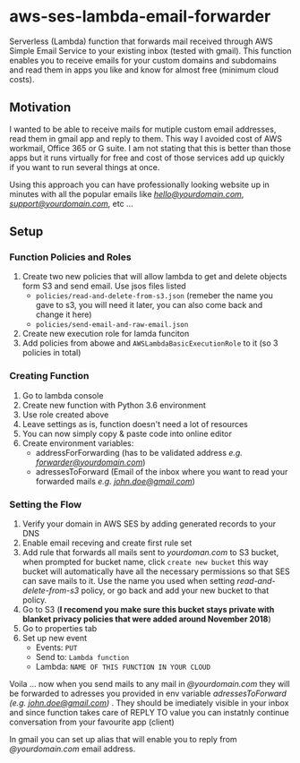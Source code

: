 # aws-ses-lambda-email-forwarder

Serverless (Lambda) function that forwards mail received through AWS Simple 
Email Service to your existing inbox (tested with gmail). This function enables 
you to receive emails for your custom domains and subdomains and read them in 
apps you like and know for almost free (minimum cloud costs).

## Motivation

I wanted to be able to receive mails for mutiple custom email addresses, read them 
in gmail app and reply to them. This way I avoided cost of AWS workmail, Office 365 or G suite.
I am not stating that this is better than those apps but it runs virtually for free 
and cost of those services add up quickly if you want to run several things at once.

Using this approach you can have professionally looking website up in minutes
with all the popular emails like *hello@yourdomain.com*, *support@yourdomain.com*, etc ...

## Setup

### Function Policies and Roles
1. Create two new policies that will allow lambda to get and delete objects form S3 and send email. Use jsos files listed
    - `policies/read-and-delete-from-s3.json` (remeber the name you gave to s3, you will need it later, you can also come back and change it here)
    - `policies/send-email-and-raw-email.json` 
2. Create new execution role for lamda funciton
3. Add policies from abowe and `AWSLambdaBasicExecutionRole` to it (so 3 policies in total)

### Creating Function
1. Go to lambda console
2. Create new function with Python 3.6 environment
3. Use role created above 
4. Leave settings as is, function doesn't need a lot of resources
5. You can now simply copy & paste code into online editor
6. Create environment variables:
    - addressForForwarding (has to be validated address *e.g. forwarder@yourdomain.com*)
    - adressesToForward (Email of the inbox where you want to read your forwarded mails *e.g. john.doe@gmail.com*)

### Setting the Flow
1. Verify your domain in AWS SES by adding generated records to your DNS
2. Enable email receving and create first rule set
3. Add rule that forwards all mails sent to *yourdoman.com* to S3 bucket, when prompted for bucket name, click `create new bucket` this way bucket will automatically have all the necessary permissions so that SES can save mails to it. Use the name you used when setting *read-and-delete-from-s3* policy, or go back and add your new bucket to that policy.
4. Go to S3 (**I recomend you make sure this bucket stays private with blanket privacy policies that were added around November 2018**)
5. Go to properties tab
6. Set up new event
    - Events: `PUT`
    - Send to: `Lambda function`
    - Lambda:  `NAME OF THIS FUNCTION IN YOUR CLOUD`

Voila ... now when you send mails to any mail in *@yourdomain.com* they will be forwarded to adresses you provided in env variable *adressesToForward (e.g. john.doe@gmail.com)* . They should be imediately visible in your inbox and since function takes care of REPLY TO value you can instatnly continue conversation from your favourite app (client)

In gmail you can set up alias that will enable you to reply from *@yourdomain.com* email address. 

